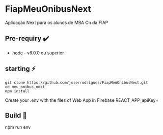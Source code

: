# FiapMeuOnibusNext

Aplicação Next para os alunos de MBA On da FIAP

## Pre-requiry :heavy_check_mark:

* [node](https://nodejs.org/en/) - v8.0.0 ou superior

## starting :zap:

    git clone https://github.com/joserrodrigues/FiapMeuOnibusNext.git
    cd meu_onibus_next
    npm install
   
   Create your .env with the files of Web App in Firebase
    REACT_APP_apiKey=
## Build :hammer:

npm run env